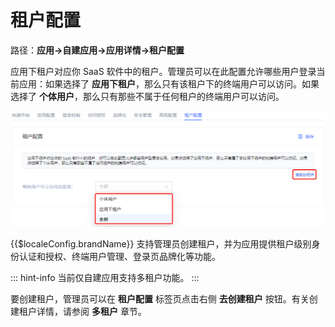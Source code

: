 # 租户配置

<LastUpdated/>

路径：**应用->自建应用->应用详情->租户配置**​

应用下租户对应你 SaaS 软件中的租户。管理员可以在此配置允许哪些用户登录当前应用：如果选择了 **应用下租户**，那么只有该租户下的终端用户可以访问。如果选择了 **个体用户**，那么只有那些不属于任何租户的终端用户可以访问。

![](../images/tenant-config.png)

{{$localeConfig.brandName}} 支持管理员创建租户，并为应用提供租户级别身份认证和授权、终端用户管理、登录页品牌化等功能。

::: hint-info
当前仅自建应用支持多租户功能。
:::

要创建租户，管理员可以在 **租户配置** 标签页点击右侧 **去创建租户** 按钮。有关创建租户详情，请参阅 **多租户** 章节。